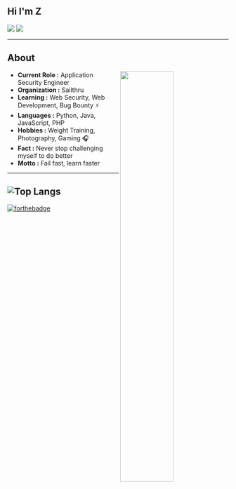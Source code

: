 ## Hi I'm Z
[![](https://img.shields.io/badge/LinkedIn-fangzway-blue)](https://www.linkedin.com/in/fangzway/)
[![](https://img.shields.io/badge/Gmail-fang.zway%40gmail.com-red)](mailto:fang.zway@gmail.com)

---------------------------------------------------------------------------------------------------------------------------------------------------------------------------------
## About
<img align="right" width="49%" height="49%" src="https://github-readme-stats.vercel.app/api?username=Layzhi&show_icons=true&count_private=true">

-  **Current Role :** Application Security Engineer
-  **Organization :** Sailthru
-  **Learning :** Web Security, Web Development, Bug Bounty :zap: 	
-  **Languages :** Python, Java, JavaScript, PHP 
-  **Hobbies :** Weight Training, Photography, Gaming :headphones:
-  **Fact :** Never stop challenging myself to do better 
-  **Motto :** Fail fast, learn faster

---------------------------------------------------------------------------------------------------------------------------------------------------------------------------------
![Top Langs](https://github-readme-stats.vercel.app/api/top-langs/?username=layzhi)
---------------------------------------------------------------------------------------------------------------------------------------------------------------------------------

[![forthebadge](https://forthebadge.com/images/badges/built-with-love.svg)](https://www.linkedin.com/in/fangzway/)
